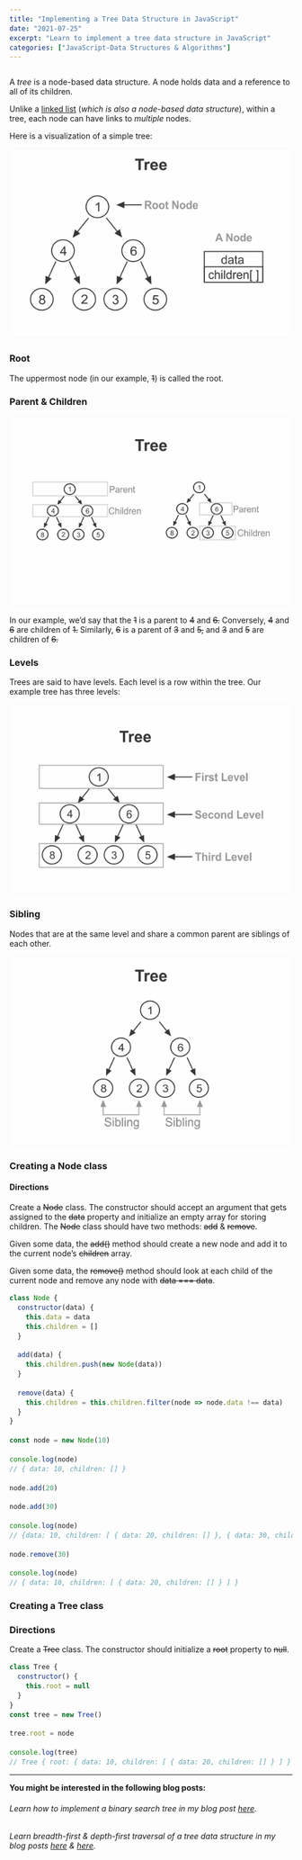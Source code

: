 ```yaml
---
title: "Implementing a Tree Data Structure in JavaScript"
date: "2021-07-25"
excerpt: "Learn to implement a tree data structure in JavaScript"
categories: ["JavaScript-Data Structures & Algorithms"]
---
```


```toc

```

A _tree_ is a node-based data structure. A node holds data and a reference to all of its children.

Unlike a [linked list](https://hemanta.io/implementing-a-linked-list-in-javascript/) (_which is also a node-based data structure_), within a tree, each node can have links to _multiple_ nodes.

Here is a visualization of a simple tree:

![Tree Data Structure](../images/tree/tree.png)

### Root

The uppermost node (in our example, ~~1~~) is called the root.

### Parent & Children

![Tree Data Structure](../images/tree/parent-children.png)

In our example, we’d say that the ~~1~~ is a parent to ~~4~~ and ~~6.~~ Conversely, ~~4~~ and ~~6~~ are children of ~~1.~~ Similarly, ~~6~~ is a parent of ~~3~~ and ~~5,~~ and ~~3~~ and ~~5~~ are children of ~~6.~~

### Levels

Trees are said to have levels. Each level is a row within the tree. Our example tree has three levels:

![Tree Data Structure](../images/tree/level.png)

### Sibling

Nodes that are at the same level and share a common parent are siblings of each other.

![Tree Data Structure](../images/tree/sibling.png)

### Creating a Node class

#### Directions

Create a ~~Node~~ class. The constructor should accept an argument that gets assigned to the ~~data~~ property and initialize an empty array for storing children. The ~~Node~~ class should have two methods: ~~add~~ & ~~remove~~.

Given some data, the ~~add()~~ method should create a new node and add it to the current node’s ~~children~~ array.

Given some data, the ~~remove()~~ method should look at each child of the current node and remove any node with ~~data === data~~.

```js {numberLines}
class Node {
  constructor(data) {
    this.data = data
    this.children = []
  }

  add(data) {
    this.children.push(new Node(data))
  }

  remove(data) {
    this.children = this.children.filter(node => node.data !== data)
  }
}

const node = new Node(10)

console.log(node)
// { data: 10, children: [] }

node.add(20)

node.add(30)

console.log(node)
// {data: 10, children: [ { data: 20, children: [] }, { data: 30, children: [] } ]}

node.remove(30)

console.log(node)
// { data: 10, children: [ { data: 20, children: [] } ] }
```

### Creating a Tree class

### Directions

Create a ~~Tree~~ class. The constructor should initialize a ~~root~~ property to ~~null~~.

```js {numberLines}
class Tree {
  constructor() {
    this.root = null
  }
}
const tree = new Tree()

tree.root = node

console.log(tree)
// Tree { root: { data: 10, children: [ { data: 20, children: [] } ] } }
```

<hr>

**You might be interested in the following blog posts:**

###### Learn how to implement a binary search tree in my blog post [here](https://hemanta.io/implementing-binary-search-tree-in-javascript/).

###### Learn breadth-first & depth-first traversal of a tree data structure in my blog posts [here](https://hemanta.io/breadth-first-traversal-of-a-tree-data-structure/) & [here](https://hemanta.io/depth-first-traversal-of-a-tree-data-structure/).
